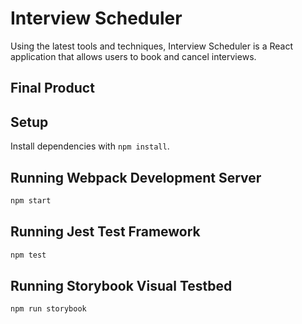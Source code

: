 # Interview Scheduler

Using the latest tools and techniques, Interview Scheduler is a React application that allows users to book and cancel interviews.

## Final Product




## Setup

Install dependencies with `npm install`.

## Running Webpack Development Server

```sh
npm start
```

## Running Jest Test Framework

```sh
npm test
```

## Running Storybook Visual Testbed

```sh
npm run storybook
```
